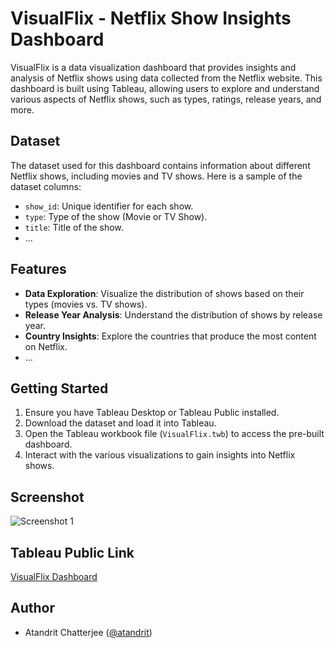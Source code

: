 # VisualFlix - Netflix Show Insights Dashboard

VisualFlix is a data visualization dashboard that provides insights and analysis of Netflix shows using data collected from the Netflix website. This dashboard is built using Tableau, allowing users to explore and understand various aspects of Netflix shows, such as types, ratings, release years, and more.

## Dataset

The dataset used for this dashboard contains information about different Netflix shows, including movies and TV shows. Here is a sample of the dataset columns:

- `show_id`: Unique identifier for each show.
- `type`: Type of the show (Movie or TV Show).
- `title`: Title of the show.
- ...

## Features

- **Data Exploration**: Visualize the distribution of shows based on their types (movies vs. TV shows).
- **Release Year Analysis**: Understand the distribution of shows by release year.
- **Country Insights**: Explore the countries that produce the most content on Netflix.
- ...

## Getting Started

1. Ensure you have Tableau Desktop or Tableau Public installed.
2. Download the dataset and load it into Tableau.
3. Open the Tableau workbook file (`VisualFlix.twb`) to access the pre-built dashboard.
4. Interact with the various visualizations to gain insights into Netflix shows.

## Screenshot

![Screenshot 1]([screenshots/screenshot1.png](https://github.com/atandrit/HomePriceXpert/assets/91213354/c1ee1713-cb9e-4403-91b4-4306cd68cb12))

## Tableau Public Link

[VisualFlix Dashboard](https://public.tableau.com/views/VisualFlixNetflixShowInsightsDashboard/VisualFlixNetflixShowInsightsDashboard?:language=en-GB&:display_count=n&:origin=viz_share_link)

## Author

- Atandrit Chatterjee ([@atandrit](https://github.com/atandrit))
